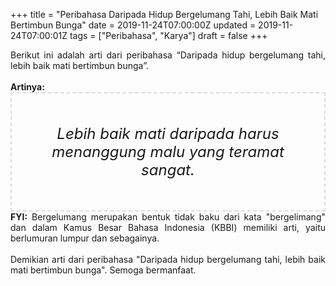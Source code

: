 +++
title = "Peribahasa Daripada Hidup Bergelumang Tahi, Lebih Baik Mati Bertimbun Bunga"
date = 2019-11-24T07:00:00Z
updated = 2019-11-24T07:00:01Z
tags = ["Peribahasa", "Karya"]
draft = false
+++

<div dir="ltr" style="text-align: left;" trbidi="on"><div style="text-align: justify;">Berikut ini adalah arti dari peribahasa “Daripada hidup bergelumang tahi, lebih baik mati bertimbun bunga”.</div><br /><div style="text-align: justify;"><b>Artinya:</b></div><div style="border: 2px dashed #ddd; font-size: 24px; height: auto; margin: 0 auto; padding: 50px; text-align: center; width: auto;"><i>Lebih baik mati daripada harus menanggung malu yang teramat sangat.</i></div><div style="text-align: justify;"><b>FYI:</b> Bergelumang merupakan bentuk tidak baku dari kata "bergelimang" dan dalam Kamus Besar Bahasa Indonesia (KBBI) memiliki arti, yaitu berlumuran lumpur dan sebagainya.</div><br /><div style="text-align: justify;">Demikian arti dari peribahasa "Daripada hidup bergelumang tahi, lebih baik mati bertimbun bunga". Semoga bermanfaat.</div></div>

